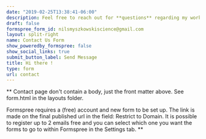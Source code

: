```yaml
---
date: "2019-02-25T13:38:41-06:00"
description: Feel free to reach out for **questions** regarding my work or if you are interested in **collaborating**.
draft: false
formspree_form_id: nilsmyszkowskiscience@gmail.com
layout: split-right
name: Contact Us Form
show_poweredby_formspree: false
show_social_links: true
submit_button_label: Send Message
title: Hi there !
type: form
url: contact
---
```


** Contact page don't contain a body, just the front matter above.
See form.html in the layouts folder.

Formspree requires a (free) account and new form to be set up. The link is made on the final published url in the field: Restrict to Domain. It is possible to register up to 2 emails free and you can select which one you want the forms to go to within Formspree in the Settings tab.
**
